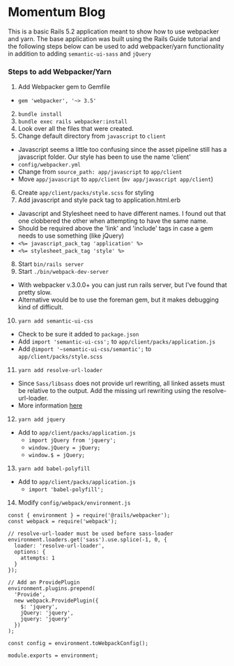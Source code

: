 # Momentum Blog

This is a basic Rails 5.2 application meant to show how to use webpacker and
yarn. The base application was built using the Rails Guide tutorial and the
following steps below can be used to add webpacker/yarn functionality in
addition to adding `semantic-ui-sass` and `jQuery`

### Steps to add Webpacker/Yarn

1. Add Webpacker gem to Gemfile
  - `gem 'webpacker', '~> 3.5'`
2. `bundle install`
3. `bundle exec rails webpacker:install`
4. Look over all the files that were created.
5. Change default directory from `javascript` to `client`
  - Javascript seems a little too confusing since the asset pipeline still
  has a javascript folder. Our style has been to use the name 'client'
  - `config/webpacker.yml`
  - Change from `source_path: app/javascript` to `app/client`
  - Move `app/javascript` to `app/client` (`mv app/javascript app/client`)
6. Create `app/client/packs/style.scss` for styling
7. Add javascript and style pack tag to application.html.erb
  - Javascript and Stylesheet need to have different names. I found out that
  one clobbered the other when attempting to have the same name.
  - Should be required above the 'link' and 'include' tags in case a gem needs
  to use something (like jQuery)
  - `<%= javascript_pack_tag 'application' %>`
  - `<%= stylesheet_pack_tag 'style' %>`
8. Start `bin/rails server`
9. Start `./bin/webpack-dev-server`
  - With webpacker v.3.0.0+ you can just run rails server, but I've found that
  pretty slow.
  - Alternative would be to use the foreman gem, but it makes debugging kind
  of difficult.
10. `yarn add semantic-ui-css`
  - Check to be sure it added to `package.json`
  - Add `import 'semantic-ui-css';` to `app/client/packs/application.js`
  - Add `@import '~semantic-ui-css/semantic';` to `app/client/packs/style.scss`
11. `yarn add resolve-url-loader`
  - Since `Sass/libsass` does not provide url rewriting, all linked assets must
  be relative to the output. Add the missing url rewriting using the
  resolve-url-loader.
  - More information [here](https://github.com/aganov/webpacker/blob/47eeb36970cbaaa04d4e4507e2a2bcd26e0c1e2f/docs/css.md#resolve-url-loader)
12. `yarn add jquery`
  - Add to `app/client/packs/application.js`
    * `import jQuery from 'jquery';`
    * `window.jQuery = jQuery;`
    * `window.$ = jQuery;`
13. `yarn add babel-polyfill`
  - Add to `app/client/packs/application.js`
    * `import 'babel-polyfill';`
14. Modify `config/webpack/environment.js`

```
const { environment } = require('@rails/webpacker');
const webpack = require('webpack');

// resolve-url-loader must be used before sass-loader
environment.loaders.get('sass').use.splice(-1, 0, {
  loader: 'resolve-url-loader',
  options: {
    attempts: 1
  }
});

// Add an ProvidePlugin
environment.plugins.prepend(
  'Provide',
  new webpack.ProvidePlugin({
    $: 'jquery',
    jQuery: 'jquery',
    jquery: 'jquery'
  })
);

const config = environment.toWebpackConfig();

module.exports = environment;

```
